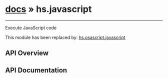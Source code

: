# [docs](../hammerspoon/index.md) » hs.javascript
---

Execute JavaScript code

This module has been replaced by: [hs.osascript.javascript](./hs.osascript.html#javascript)

## API Overview

## API Documentation

